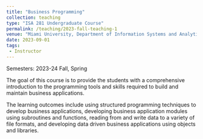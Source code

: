 ```yaml
---
title: "Business Programming"
collection: teaching
type: "ISA 281 Undergraduate Course"
permalink: /teaching/2023-fall-teaching-1
venue: "Miami University, Department of Information Systems and Analytics"
date: 2023-09-01
tags:
 - Instructor
---
```


Semesters: 2023-24 Fall, Spring


The goal of this course is to provide the students with a comprehensive introduction to the programming tools and skills required to build and maintain business applications.

The learning outcomes include using structured programming techniques to develop business applications, developing business application modules using subroutines and functions, reading from and write data to a variety of file formats, and developing data driven business applications using objects and libraries.
